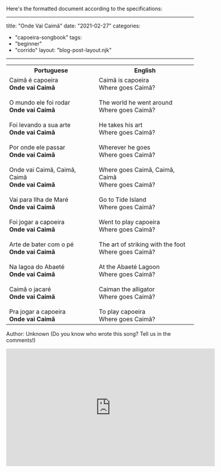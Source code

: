 Here's the formatted document according to the specifications:

---
title: "Onde Vai Caimã"
date: "2021-02-27"
categories: 
  - "capoeira-songbook"
tags: 
  - "beginner"
  - "corrido"
layout: "blog-post-layout.njk"
---

<table class="capoeira-table">
    <tr class="header-row">
        <th>Portuguese</th>
        <th>English</th>
    </tr>
    <tr>
        <td>Caimã é capoeira<br>
<strong>Onde vai Caimã</strong><br>
<br>
O mundo ele foi rodar<br>
<strong>Onde vai Caimã</strong><br>
<br>
Foi levando a sua arte<br>
<strong>Onde vai Caimã</strong><br>
<br>
Por onde ele passar<br>
<strong>Onde vai Caimã</strong><br>
<br>
Onde vai Caimã, Caimã, Caimã<br>
<strong>Onde vai Caimã</strong><br>
<br>
Vai para Ilha de Maré<br>
<strong>Onde vai Caimã</strong><br>
<br>
Foi jogar a capoeira<br>
<strong>Onde vai Caimã</strong><br>
<br>
Arte de bater com o pé<br>
<strong>Onde vai Caimã</strong><br>
<br>
Na lagoa do Abaeté<br>
<strong>Onde vai Caimã</strong><br>
<br>
Caimã o jacaré<br>
<strong>Onde vai Caimã</strong><br>
<br>
Pra jogar a capoeira<br>
<strong>Onde vai Caimã</strong></td>
        <td>Caimã is capoeira<br>
Where goes Caimã?<br>
<br>
The world he went around<br>
Where goes Caimã?<br>
<br>
He takes his art<br>
Where goes Caimã?<br>
<br>
Wherever he goes<br>
Where goes Caimã?<br>
<br>
Where goes Caimã, Caimã, Caimã<br>
Where goes Caimã?<br>
<br>
Go to Tide Island<br>
Where goes Caimã?<br>
<br>
Went to play capoeira<br>
Where goes Caimã?<br>
<br>
The art of striking with the foot<br>
Where goes Caimã?<br>
<br>
At the Abaeté Lagoon<br>
Where goes Caimã?<br>
<br>
Caiman the alligator<br>
Where goes Caimã?<br>
<br>
To play capoeira<br>
Where goes Caimã?</td>
    </tr>
</table>

<figcaption>

Author: Unknown (Do you know who wrote this song? Tell us in the comments!)

</figcaption>

<iframe width="560" height="315" src="https://www.youtube.com/embed/fiveJ2PUSBU" title="YouTube video player" frameborder="0" allow="accelerometer; autoplay; clipboard-write; encrypted-media; gyroscope; picture-in-picture" allowfullscreen></iframe>